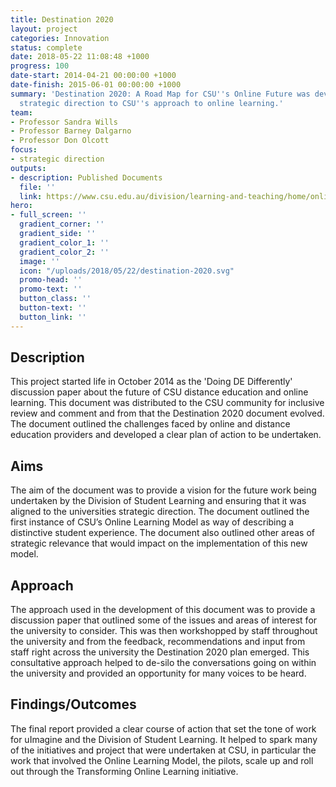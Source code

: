 ```yaml
---
title: Destination 2020
layout: project
categories: Innovation
status: complete
date: 2018-05-22 11:08:48 +1000
progress: 100
date-start: 2014-04-21 00:00:00 +1000
date-finish: 2015-06-01 00:00:00 +1000
summary: 'Destination 2020: A Road Map for CSU''s Online Future was developed to provide
  strategic direction to CSU''s approach to online learning.'
team:
- Professor Sandra Wills
- Professor Barney Dalgarno
- Professor Don Olcott
focus:
- strategic direction
outputs:
- description: Published Documents
  file: ''
  link: https://www.csu.edu.au/division/learning-and-teaching/home/online-learning/strategic-directions/roadmap
hero:
- full_screen: ''
  gradient_corner: ''
  gradient_side: ''
  gradient_color_1: ''
  gradient_color_2: ''
  image: ''
  icon: "/uploads/2018/05/22/destination-2020.svg"
  promo-head: ''
  promo-text: ''
  button_class: ''
  button-text: ''
  button_link: ''
---
```

## **Description**

This project started life in October 2014 as the 'Doing DE Differently' discussion paper about the future of CSU distance education and online learning. This document was distributed to the CSU community for inclusive review and comment and from that the Destination 2020 document evolved. The document outlined the challenges faced by online and distance education providers and developed a clear plan of action to be undertaken. 

## **Aims**

The aim of the document was to provide a vision for the future work being undertaken by the Division of Student Learning and ensuring that it was aligned to the universities strategic direction. The document outlined the first instance of CSU’s Online Learning Model as way of describing a distinctive student experience. The document also outlined other areas of strategic relevance that would impact on the implementation of this new model.

## **Approach**

The approach used in the development of this document was to provide a discussion paper that outlined some of the issues and areas of interest for the university to consider. This was then workshopped by staff throughout the university and from the feedback, recommendations and input from staff right across the university the Destination 2020 plan emerged. This consultative approach helped to de-silo the conversations going on within the university and provided an opportunity for many voices to be heard.   

## **Findings/Outcomes**

The final report provided a clear course of action that set the tone of work for uImagine and the Division of Student Learning. It helped to spark many of the initiatives and project that were undertaken at CSU, in particular the work that involved the Online Learning Model, the pilots, scale up and roll out through the Transforming Online Learning initiative. 